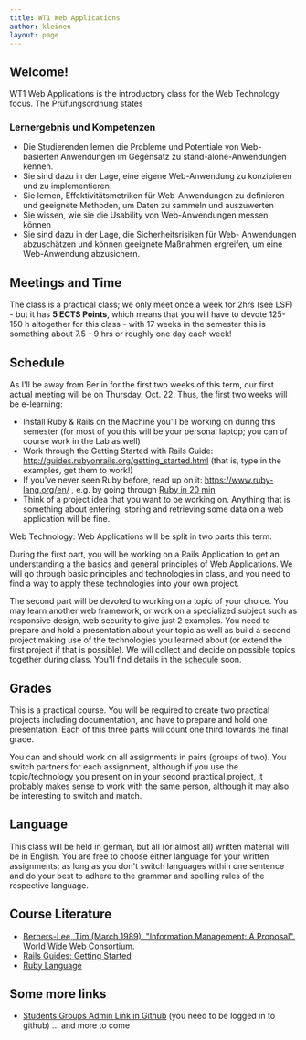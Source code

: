 ```yaml
---
title: WT1 Web Applications
author: kleinen
layout: page
---
```


## Welcome!

WT1 Web Applications is the introductory class for the Web Technology focus. The Pr&uuml;fungsordnung states

### Lernergebnis und Kompetenzen

* Die Studierenden lernen die Probleme und Potentiale von Web- basierten Anwendungen im Gegensatz zu stand-alone-Anwendungen kennen.
* Sie sind dazu in der Lage, eine eigene Web-Anwendung zu konzipieren und zu implementieren.
* Sie lernen, Effektivit&auml;tsmetriken f&uuml;r Web-Anwendungen zu definieren und geeignete Methoden, um Daten zu sammeln und auszuwerten
* Sie wissen, wie sie die Usability von Web-Anwendungen messen k&ouml;nnen
* Sie sind dazu in der Lage, die Sicherheitsrisiken f&uuml;r Web- Anwendungen abzusch&auml;tzen und k&ouml;nnen geeignete Maßnahmen ergreifen, um eine Web-Anwendung abzusichern.


## Meetings and Time

The class is a practical class; we only meet once a week for 2hrs (see LSF) -
but it has **5 ECTS Points**, which means that you will have to devote 125-150 h altogether for this class - with 17 weeks in the semester this is something about 7.5 - 9 hrs or roughly one day each week!

## Schedule

As I'll be away from Berlin for the first two weeks of this term, our first actual meeting will be on Thursday, Oct. 22. Thus, the first two weeks will be e-learning:

- Install Ruby & Rails on the Machine you'll be working on during this semester (for most of you this will be your personal laptop; you can of course work in the Lab as well)
- Work through the Getting Started with Rails Guide: http://guides.rubyonrails.org/getting_started.html (that is, type in the examples, get them to work!)
- If you've never seen Ruby before, read up on it: https://www.ruby-lang.org/en/ , e.g. by going through [Ruby in 20 min](https://www.ruby-lang.org/en/documentation/quickstart/)
- Think of a project idea that you want to be working on.
Anything that is something about entering, storing and retrieving some data on a web application will be fine.

Web Technology: Web Applications will be split in two parts this term:

During the first part, you will be working on a Rails Application to get an understanding a the basics and general principles of Web Applications. We will go through basic principles and technologies in class, and
you need to find a way to apply these technologies into
your own project.

The second part will be devoted to working on a topic
of your choice. You may learn another web framework, or
work on a specialized subject such as responsive design, web security to give just 2 examples.
You need to prepare and hold a presentation about your
topic as well as build a second project making use of
the technologies you learned about (or extend the first project if that is possible). We will collect and decide on possible topics together during class.
You'll find details in the [schedule](schedule/) soon.

## Grades

This is a practical course. You will be required to create two practical projects including documentation, and have to prepare and hold one presentation.
Each of this three parts will count one third towards the final grade.

You can and should work on all assignments in pairs (groups of two). You switch partners for each assignment, although if you use the topic/technology you present on in
your second practical project, it probably makes sense to work with the same person, although it may also be interesting to switch and match.

## Language

This class will be held in german, but all (or almost all) written material will
be in English. You are free to choose either language for your written assignments;
as long as you don't switch languages within one sentence and do your best to
adhere to the grammar and spelling rules of the respective language.


## Course Literature

* [Berners-Lee, Tim (March 1989). "Information Management: A Proposal". World Wide Web Consortium. ](http://www.w3.org/History/1989/proposal.html)
* [Rails Guides: Getting Started](http://guides.rubyonrails.org/getting_started.html)
* [Ruby Language](https://www.ruby-lang.org/en/)

## Some more links

* [Students Groups Admin Link in Github](https://github.com/htw-imi-wt1wa-ws2015/ruby-learning/settings/collaboration) (you need to be logged in to github)
... and more to come
